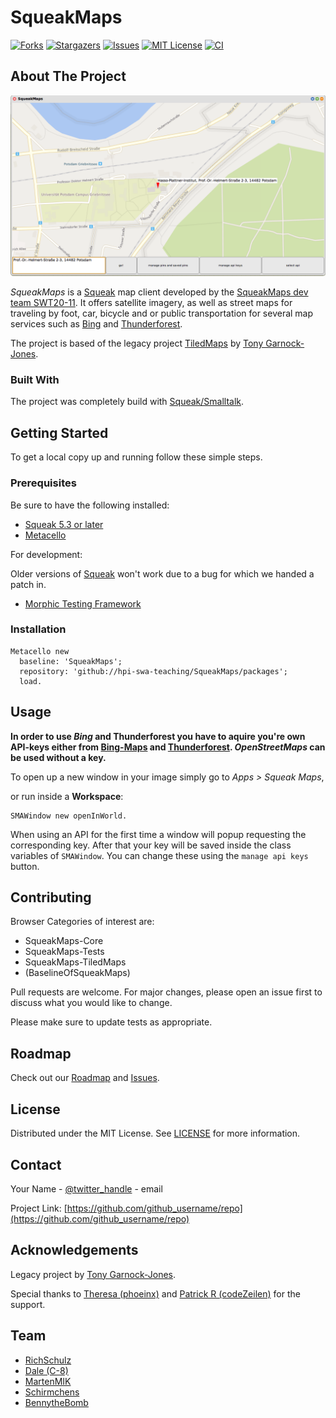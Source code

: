 # SqueakMaps
[![Forks][forks-shield]][forks-url]
[![Stargazers][stars-shield]][stars-url]
[![Issues][issues-shield]][issues-url]
[![MIT License][license-shield]][license-url]
[![CI][ci-shield]][ci-url]

## About The Project

![SqueakMaps GUI][img-dir]

_SqueakMaps_ is a [Squeak][squeak-url] map client developed by the [SqueakMaps dev team SWT20-11](#Team). It offers satellite imagery, as well as street maps for traveling by foot, car, bicycle and or public transportation for several map services such as [Bing][bing-maps-url] and [Thunderforest][thunderforest-url].

The project is based of the legacy project [TiledMaps][tiledmaps-url] by [Tony Garnock-Jones][tony-jones-url].

### Built With

The project was completely build with [Squeak/Smalltalk][squeak-url].

## Getting Started

To get a local copy up and running follow these simple steps.

### Prerequisites

Be sure to have the following installed:

* [Squeak 5.3 or later](squeak-url)
* [Metacello](metacello-url)

For development:

Older versions of [Squeak](squeak-url) won't work due to a bug for which we handed a patch in.

* [Morphic Testing Framework](mtf-url)

### Installation

```smalltalk
Metacello new
  baseline: 'SqueakMaps';
  repository: 'github://hpi-swa-teaching/SqueakMaps/packages';
  load.
```

## Usage

**In order to use _Bing_ and Thunderforest you have to aquire you're own API-keys either from [Bing-Maps][bing-maps-url] and [Thunderforest][thunderforest-url]. _OpenStreetMaps_ can be used without a key.**

To open up a new window in your image simply go to _Apps > Squeak Maps_,

or run inside a **Workspace**:

```smalltalk
SMAWindow new openInWorld.
```

When using an API for the first time a window will popup requesting the corresponding key. After that your key will be saved inside the class variables of `SMAWindow`. You can change these using the `manage api keys` button.

## Contributing

Browser Categories of interest are:

* SqueakMaps-Core
* SqueakMaps-Tests
* SqueakMaps-TiledMaps
* (BaselineOfSqueakMaps)

Pull requests are welcome. For major changes, please open an issue first to discuss what you would like to change.

Please make sure to update tests as appropriate.

## Roadmap

Check out our [Roadmap][project-url] and [Issues][issues-url].

## License

Distributed under the MIT License. See [LICENSE][license-url] for more information.

## Contact

Your Name - [@twitter_handle](https://twitter.com/twitter_handle) - email

Project Link: [https://github.com/github_username/repo](https://github.com/github_username/repo)

## Acknowledgements

Legacy project by [Tony Garnock-Jones][tony-jones-url].

Special thanks to [Theresa (phoeinx)](https://github.com/phoeinx) and [Patrick R (codeZeilen)](https://github.com/codeZeilen) for the support.

## Team

* [RichSchulz](https://github.com/RichSchulz)
* [Dale (C-8)](https://github.com/C-8)
* [MartenMIK](https://github.com/MartenMIK)
* [Schirmchens](https://github.com/Schirmchens)
* [BennytheBomb](https://github.com/BennytheBomb)

[img-dir]: img/SqueakMaps_GUI.png
[squeak-url]: https://squeak.org
[bing-maps-url]: https://www.bing.com/maps
[thunderforest-url]: https://www.thunderforest.com
[metacello-url]: https://github.com/Metacello/metacello
[ci-shield]: https://github.com/hpi-swa-teaching/SqueakMaps/workflows/CI/badge.svg?branch=dev
[ci-url]: https://github.com/hpi-swa-teaching/SqueakMaps/actions
[mtf-url]: https://github.com/hpi-swa-teaching/Morphic-Testing-Framework
[tiledmaps-url]: http://www.squeaksource.com/TiledMaps.html
[tony-jones-url]: http://www.squeaksource.com/@ieeBQfgrendEEft9/oZWC2ZTV?13
[project-url]: https://github.com/hpi-swa-teaching/SqueakMaps/projects
[issues-url]: https://github.com/hpi-swa-teaching/SqueakMaps/issues
[issues-shield]: https://img.shields.io/github/issues/hpi-swa-teaching/SqueakMaps
[forks-shield]: https://img.shields.io/github/forks/hpi-swa-teaching/SqueakMaps
[forks-url]: https://github.com/hpi-swa-teaching/SqueakMaps/network/members
[stars-shield]: https://img.shields.io/github/stars/hpi-swa-teaching/SqueakMaps
[stars-url]: https://github.com/hpi-swa-teaching/SqueakMaps/stargazers
[license-shield]: https://img.shields.io/github/license/hpi-swa-teaching/SqueakMaps
[license-url]: LICENSE

